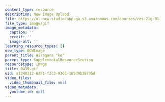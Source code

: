 ```yaml
---
content_type: resource
description: New image Uplaod
file: https://ol-ocw-studio-app-qa.s3.amazonaws.com/courses/res-21g-01-kana-spring-2010/a12403126281f2c30362185d9b38795d_0419.gif
file_type: image/gif
image_metadata:
  caption: ''
  credit: ''
  image-alt: ''
learning_resource_types: []
ocw_type: OCWImage
parent_title: Hiragana "ko"
parent_type: SupplementalResourceSection
resourcetype: Image
title: 0419.gif
uid: a1240312-6281-f2c3-0362-185d9b38795d
video_files:
  video_thumbnail_file: null
video_metadata:
  youtube_id: null
---
```

